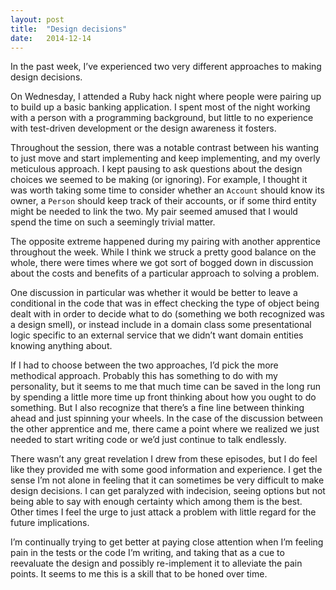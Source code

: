 ```yaml
---
layout: post
title:  "Design decisions"
date:   2014-12-14
---
```


In the past week, I’ve experienced two very different approaches to making design decisions.

On Wednesday, I attended a Ruby hack night where people were pairing up to build up a basic banking application. I spent most of the night working with a person with a programming background, but little to no experience with test-driven development or the design awareness it fosters.

Throughout the session, there was a notable contrast between his wanting to just move and start implementing and keep implementing, and my overly meticulous approach. I kept pausing to ask questions about the design choices we seemed to be making (or ignoring). For example, I thought it was worth taking some time to consider whether an `Account` should know its owner, a `Person` should keep track of their accounts, or if some third entity might be needed to link the two. My pair seemed amused that I would spend the time on such a seemingly trivial matter.

The opposite extreme happened during my pairing with another apprentice throughout the week. While I think we struck a pretty good balance on the whole, there were times where we got sort of bogged down in discussion about the costs and benefits of a particular approach to solving a problem.

One discussion in particular was whether it would be better to leave a conditional in the code that was in effect checking the type of object being dealt with in order to decide what to do (something we both recognized was a design smell), or instead include in a domain class some presentational logic specific to an external service that we didn’t want domain entities knowing anything about.

If I had to choose between the two approaches, I’d pick the more methodical approach. Probably this has something to do with my personality, but it seems to me that much time can be saved in the long run by spending a little more time up front thinking about how you ought to do something. But I also recognize that there’s a fine line between thinking ahead and just spinning your wheels. In the case of the discussion between the other apprentice and me, there came a point where we realized we just needed to start writing code or we’d just continue to talk endlessly.

There wasn’t any great revelation I drew from these episodes, but I do feel like they provided me with some good information and experience. I get the sense I’m not alone in feeling that it can sometimes be very difficult to make design decisions. I can get paralyzed with indecision, seeing options but not being able to say with enough certainty which among them is the best. Other times I feel the urge to just attack a problem with little regard for the future implications.

I’m continually trying to get better at paying close attention when I’m feeling pain in the tests or the code I’m writing, and taking that as a cue to reevaluate the design and possibly re-implement it to alleviate the pain points. It seems to me this is a skill that to be honed over time.